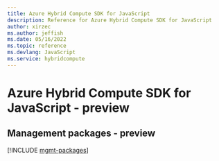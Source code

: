 ```yaml
---
title: Azure Hybrid Compute SDK for JavaScript
description: Reference for Azure Hybrid Compute SDK for JavaScript
author: xirzec
ms.author: jeffish
ms.date: 05/16/2022
ms.topic: reference
ms.devlang: JavaScript
ms.service: hybridcompute
---
```

# Azure Hybrid Compute SDK for JavaScript - preview
## Management packages - preview
[!INCLUDE [mgmt-packages](hybrid-compute-mgmt-index.md)]
